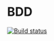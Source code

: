 # BDD
[![Build status](https://ci.appveyor.com/api/projects/status/fwb920eingnor3ax?svg=true)](https://ci.appveyor.com/project/IvanNetology/aqa-2-4-bdd)
